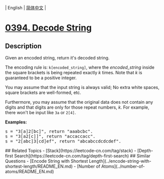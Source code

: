 
| English | [简体中文](README.md) |
# [0394. Decode String](https://leetcode-cn.com/problems/decode-string/)
## Description
<p>
Given an encoded string, return it's decoded string.
</p>
<p>
The encoding rule is: <code>k[encoded_string]</code>, where the <i>encoded_string</i> inside the square brackets is being repeated exactly <i>k</i> times. Note that <i>k</i> is guaranteed to be a positive integer.</p>

<p>
You may assume that the input string is always valid; No extra white spaces, square brackets are well-formed, etc.</p>

<p>Furthermore, you may assume that the original data does not contain any digits and that digits are only for those repeat numbers, <i>k</i>. For example, there won't be input like <code>3a</code> or <code>2[4]</code>.
</p>

<p><b>Examples:</b>
<pre>
s = "3[a]2[bc]", return "aaabcbc".
s = "3[a2[c]]", return "accaccacc".
s = "2[abc]3[cd]ef", return "abcabccdcdcdef".
</pre>
</p>
## Related Topics
- [Stack](https://leetcode-cn.com/tag/stack)
- [Depth-first Search](https://leetcode-cn.com/tag/depth-first-search)
## Similar Questions
- [Encode String with Shortest Length](../encode-string-with-shortest-length/README_EN.md)
- [Number of Atoms](../number-of-atoms/README_EN.md)
